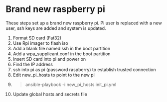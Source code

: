 # Brand new raspberry pi
These steps set up a brand new raspberry pi. Pi user is replaced with a new user, ssh keys are added and system is updated.

1. Format SD card (Fat32)
2. Use Rpi imager to flash iso
3. Add a blank file named ssh in the boot partition
4. Add a wpa_supplicant.conf in the boot partition
5. Insert SD card into pi and power on
6. Find the IP address
7. ssh into pi as pi (password raspberry) to establish trusted connection
8. Edit new_pi_hosts to point to the new pi
9.  > ansible-playbook -i new_pi_hosts init_pi.yml
10. Update global hosts and secrets file